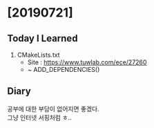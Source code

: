 # [20190721] 

## Today I Learned
1. CMakeLists.txt
   * Site : https://www.tuwlab.com/ece/27260
   * ~ ADD_DEPENDENCIES()

## Diary
공부에 대한 부담이 없어지면 좋겠다. <br>
그냥 인터넷 서핑처럼 ㅎ.. <br>